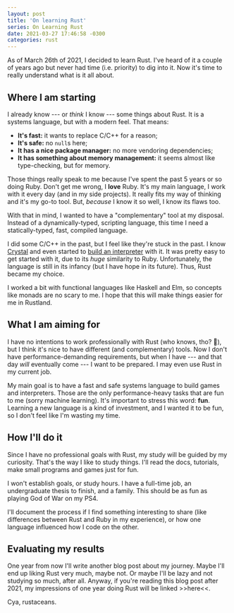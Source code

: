 ```yaml
---
layout: post
title: 'On learning Rust'
series: On Learning Rust
date: 2021-03-27 17:46:58 -0300
categories: rust
---
```


As of March 26th of 2021, I decided to learn Rust. I've heard of it a couple of years ago but never
had time (i.e. priority) to dig into it. Now it's time to really understand what is it all about.

## Where I am starting

I already know --- or _think_ I know --- some things about Rust. It is a systems language, but with a
modern feel. That means:

- **It's fast:** it wants to replace C/C++ for a reason;
- **It's safe:** no `null`s here;
- **It has a nice package manager:** no more vendoring dependencies;
- **It has something about memory management:** it seems almost like type-checking, but for memory.

Those things really speak to me because I've spent the past 5 years or so doing Ruby. Don't get me
wrong, I **love** Ruby. It's my main language, I work with it every day (and in my side projects). It
really fits my way of thinking and it's my go-to tool. But, _because_ I know it so well, I know its
flaws too.

With that in mind, I wanted to have a "complementary" tool at my disposal. Instead of a
dynamically-typed, scripting language, this time I need a statically-typed, fast, compiled language.

I did some C/C++ in the past, but I feel like they're stuck in the past. I know [Crystal][crystal]
and even started to [build an interpreter][lit] with it. It was pretty easy to get started with it,
due to its _huge_ similarity to Ruby. Unfortunately, the language is still in its infancy (but I have
hope in its future). Thus, Rust became my choice.

I worked a bit with functional languages like Haskell and Elm, so concepts like monads are no scary
to me. I hope that this will make things easier for me in Rustland.

## What I am aiming for

I have no intentions to work professionally with Rust (who knows, tho? 🤷), but I think it's nice to
have different (and complementary) tools. Now I don't have performance-demanding requirements, but
when I have --- and that day _will_ eventually come --- I want to be prepared. I may even use Rust in
my current job.

My main goal is to have a fast and safe systems language to build games and interpreters. Those are
the only performance-heavy tasks that are fun to me (sorry machine learning). It's important to
stress this word: **fun**. Learning a new language is a kind of investment, and I wanted it to be
fun, so I don't feel like I'm wasting my time.

## How I'll do it

Since I have no professional goals with Rust, my study will be guided by my curiosity. That's the
way I like to study things. I'll read the docs, tutorials, make small programs and games just for
fun.

I won't establish goals, or study hours. I have a full-time job, an undergraduate thesis to finish,
and a family. This should be as fun as playing God of War on my PS4.

I'll document the process if I find something interesting to share (like differences between Rust
and Ruby in my experience), or how one language influenced how I code on the other.

## Evaluating my results

One year from now I'll write another blog post about my journey. Maybe I'll end up liking Rust very
much, maybe not. Or maybe I'll be lazy and not studying so much, after all. Anyway, if you're reading
this blog post after 2021, my impressions of one year doing Rust will be linked >>here<<.

Cya, rustaceans.

[crystal]: https://crystal-lang.org/
[lit]: https://github.com/lit-lang/lit

